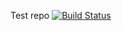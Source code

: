 Test repo
[![Build Status](https://travis-ci.com/Garry1287/practice-git-1.svg?branch=master)](https://travis-ci.com/Garry1287/practice-git-1)
